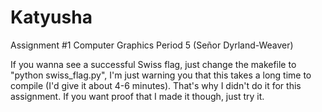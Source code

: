# Katyusha
Assignment #1 Computer Graphics Period 5 (Señor Dyrland-Weaver)


If you wanna see a successful Swiss flag, just change the makefile to "python swiss_flag.py", I'm just warning you that this takes a long time to compile (I'd give it about 4-6 minutes).  That's why I didn't do it for this assignment.  If you want proof that I made it though, just try it.
